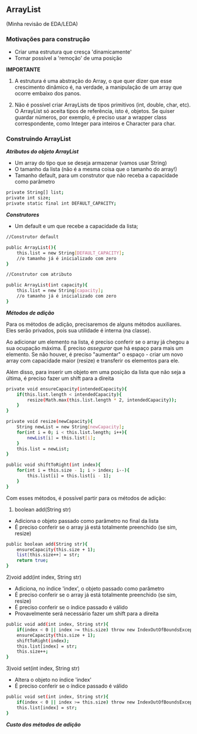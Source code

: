 ## ArrayList

(Minha revisão de EDA/LEDA)

### Motivações para construção

- Criar uma estrutura que cresça 'dinamicamente'
- Tornar possível a 'remoção' de uma posição 

**IMPORTANTE**

1) A estrutura é uma abstração do Array, o que quer dizer que
esse crescimento dinâmico é, na verdade, a manipulação de um array que ocorre
embaixo dos panos.


2) Não é possível criar ArrayLists de tipos primitivos (int, double, char, etc).
O ArrayList só aceita tipos de referência, isto é, objetos. Se quiser guardar números, por exemplo, 
é preciso usar a wrapper class correspondente, como Integer para inteiros e Character para char.

### Construindo ArrayList

***Atributos do objeto ArrayList***

* Um array do tipo que se deseja armazenar (vamos usar String)
* O tamanho da lista (não é a mesma coisa que o tamanho do array!)
* Tamanho default, para um construtor que não receba a capacidade como parâmetro

```bash
private String[] list;
private int size;
private static final int DEFAULT_CAPACITY;
```

***Construtores***

* Um default e um que recebe a capacidade da lista;

```bash
//Construtor default

public ArrayList(){
    this.list = new String[DEFAULT_CAPACITY];
    //o tamanho já é inicializado com zero
}

//Construtor com atributo

public ArrayList(int capacity){
    this.list = new String[capacity];
    //o tamanho já é inicializado com zero
}

```

***Métodos de adição***

Para os métodos de adição, precisaremos de alguns métodos auxiliares. Eles serão privados, pois sua utilidade é interna (na classe).

Ao adicionar um elemento na lista, é preciso conferir se o array já chegou a sua ocupação máxima. É preciso *assegurar*
que há espaço para mais um elemento. Se não houver, é preciso "aumentar" o espaço - criar um novo array com capacidade
maior (resize) e transferir os elementos para ele.

Além disso, para inserir um objeto em uma posição da lista que não seja a última, é preciso fazer um shift para a direita

```bash
private void ensureCapacity(intendedCapacity){
    if(this.list.length < intendedCapacity){
        resize(Math.max(this.list.length * 2, intendedCapacity));
    }
}

private void resize(newCapacity){
    String newList = new String[newCapacity];
    for(int i = 0; i < this.list.length; i++){
        newList[i] = this.list[i];
    }
    this.list = newList;
}

public void shiftToRight(int index){
    for(int i = this.size - 1; i > index; i--){
        this.list[i] = this.list[i - 1];
    }
}
```


Com esses métodos, é possível partir para os métodos de adição:

1) boolean add(String str)

* Adiciona o objeto passado como parâmetro no final da lista
* É preciso conferir se o array já está totalmente preenchido (se sim, resize)

```bash
public boolean add(String str){
    ensureCapacity(this.size + 1);
    list[this.size++] = str;
    return true;
}

```

2)void add(int index, String str)

* Adiciona, no índice 'index', o objeto passado como parâmetro
* É preciso conferir se o array já está totalmente preenchido (se sim, resize)
* É preciso conferir se o índice passado é válido
* Provavelmente será necessário fazer um shift para a direita

```bash
public void add(int index, String str){
    if(index < 0 || index >= this.size) throw new IndexOutOfBoundsException();
    ensureCapacity(this.size + 1);
    shiftToRight(index);
    this.list[index] = str;
    this.size++;
}

```

3)void set(int index, String str)

* Altera o objeto no índice 'index'
* É preciso conferir se o índice passado é válido

```bash
public void set(int index, String str){
    if(index < 0 || index >= this.size) throw new IndexOutOfBoundsException();
    this.list[index] = str;
}
```
***Custo dos métodos de adição***





